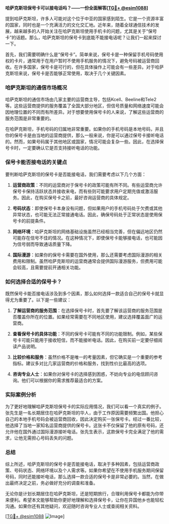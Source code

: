 **哈萨克斯坦保号卡可以接电话吗？——一份全面解答[[TG💪+ @esim1088](https://t.me/s/esim1088)]**

提到哈萨克斯坦，许多人可能对这个位于中亚的国家感到陌生。它是一个资源丰富的国家，同时也是一个充满活力的文化交汇地。近年来，随着全球通信技术的发展，越来越多的人开始关注在哈萨克斯坦使用手机卡的问题，尤其是关于“保号卡”的话题。那么，哈萨克斯坦的保号卡到底能不能接电话呢？让我们一起来探讨一下。

首先，我们需要明确什么是“保号卡”。简单来说，保号卡是一种保留手机号码使用权的卡片，通常用于在用户暂时不使用手机服务的情况下，避免号码被运营商回收。在许多国家，保号卡是可行的，但在具体操作上可能会有一些差异。对于哈萨克斯坦来说，保号卡是否能够正常使用，取决于几个关键因素。

### 哈萨克斯坦的通信市场概况

哈萨克斯坦的通信市场由几家主要的运营商主导，包括Kcell、Beeline和Tele2等。这些运营商提供的服务覆盖了全国大部分地区，但信号质量和网络速度可能会因地理位置的不同而有所差异。对于想要使用保号卡的人来说，了解这些运营商的服务范围是非常重要的。

在哈萨克斯坦，手机号码的归属地非常重要。如果你的手机号码是本地号码，并且你的保号卡是由当地的运营商提供，那么一般来说，你是可以通过保号卡接听电话的。然而，如果号码属于其他地区或国家，情况可能会复杂一些。因此，在选择保号卡时，一定要确认它是否支持接听电话的功能。

### 保号卡能否接电话的关键点

要判断哈萨克斯坦的保号卡是否能接电话，我们需要考虑以下几个方面：

1. **运营商政策**：不同的运营商对于保号卡的政策可能有所不同。有些运营商允许保号卡保持活跃状态并接收来电，而有些则可能要求用户定期充值或激活服务。因此，在购买保号卡之前，最好咨询运营商的具体规定。

2. **号码状态**：即使保号卡本身没有问题，但如果用户的手机号码处于欠费或其他异常状态，也可能无法正常接通电话。因此，确保号码处于正常状态是使用保号卡的前提条件。

3. **网络环境**：哈萨克斯坦的网络基础设施虽然已经相当完善，但在偏远地区仍然可能存在信号不佳的情况。在这种情况下，即使保号卡能够接电话，也可能因为信号弱而导致通话质量下降。

4. **国际漫游**：如果你的保号卡需要在国外使用，那么还需要考虑国际漫游的相关费用和限制。虽然哈萨克斯坦的运营商通常会提供国际漫游服务，但费用可能会较高，且需要提前开通相关功能。

### 如何选择合适的保号卡？

既然保号卡能否接电话涉及到多个因素，那么如何选择一款适合自己的保号卡就显得尤为重要了。以下是一些建议：

1. **了解运营商的服务范围**：在选择保号卡时，首先要了解该运营商的服务范围是否覆盖你所在的位置。如果经常需要在不同地区使用，建议选择覆盖面广的运营商。

2. **查看保号卡的具体功能**：不同的保号卡可能有不同的功能限制。例如，某些保号卡可能只能用于接收短信，而不能接听电话。因此，在购买前一定要仔细阅读产品说明。

3. **比较价格和服务**：虽然价格不是唯一的考量因素，但它确实是一个重要的参考指标。建议多对比几家运营商的价格和服务，找到性价比最高的选项。

4. **咨询专业人士**：如果你对保号卡的选择感到困惑，不妨向专业的电信顾问咨询。他们可以根据你的需求推荐最适合的方案。

### 实际案例分析

为了更好地理解哈萨克斯坦保号卡的实际应用情况，我们可以看一个真实的例子。张先生是一名长期居住在哈萨克斯坦的华人，由于工作原因需要频繁出国。他担心自己的本地手机号码会被运营商回收，因此决定购买一张保号卡。经过一番比较，他选择了当地一家知名运营商提供的保号卡。这张卡不仅保留了他的原有号码，还允许他在国外通过国际漫游接听电话。张先生表示，这款保号卡完全满足了他的需求，让他无需担心号码丢失的问题。

### 总结

综上所述，哈萨克斯坦的保号卡是否能接电话，取决于多种因素，包括运营商政策、号码状态、网络环境以及个人需求等。如果你希望在不使用手机服务期间保留号码，同时还能接听电话，那么选择一款合适的保号卡是非常必要的。当然，在做出最终决定之前，务必做好充分的调查和准备。

无论你是计划长期居住在哈萨克斯坦，还是短期旅行，合理利用保号卡都能为你带来便利。希望本文能够帮助你更好地理解和选择保号卡，让你在异国他乡也能轻松沟通。如果你还有其他疑问，欢迎随时咨询专业人士或查阅相关资料。

[[TG💪+ @esim1088](https://t.me/s/esim1088) ![Image](https://i.postimg.cc/4NQfJmqS/Snipaste-2025-05-13-00-14-12.png)]